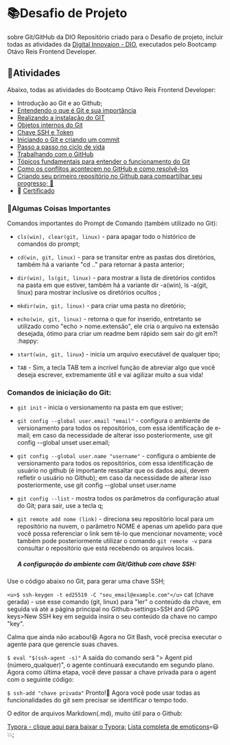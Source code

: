 # 📚Desafio de Projeto
sobre Git/GitHub da DIO
Repositório criado para o Desafio de projeto, incluir
todas as atividades da [Digital Innovaion - DIO](https://web.dio.me/home),
executados pelo Bootcamp
Otávo Reis Frontend Developer.

## 📑Atividades

Abaixo, todas as atividades do Bootcamp Otávo
Reis Frontend Developer: 

- Introdução ao Git e ao Github;
- [Entendendo o que é Git e sua importância](https://web.dio.me/course/introducao-ao-git-e-ao-github/learning/75b9fe49-6ed4-4480-83a7-7e37fc356aa9?back=/track/orange-tech&tab=undefined&moduleId=undefined)
- [Realizando a instalação do GIT](https://web.dio.me/course/introducao-ao-git-e-ao-github/learning/014fe14a-dc5a-41ec-9965-755a79694f27?back=/track/orange-tech&tab=undefined&moduleId=undefined)
- [Objetos internos do Git](https://web.dio.me/course/introducao-ao-git-e-ao-github/learning/02d99abe-e83c-4800-9100-a4258119a781?back=/track/orange-tech&tab=undefined&moduleId=undefined)
- [Chave SSH e Token](https://web.dio.me/course/introducao-ao-git-e-ao-github/learning/7410b862-1989-421a-a48d-500db5857f53?back=/track/orange-tech&tab=undefined&moduleId=undefined)
- [Iniciando o Git e criando um commit](https://web.dio.me/course/introducao-ao-git-e-ao-github/learning/12607816-1128-4906-9645-cbe0f7fcc72b?back=/track/orange-tech&tab=undefined&moduleId=undefined)
- [Passo a passo no ciclo de vida](https://web.dio.me/course/introducao-ao-git-e-ao-github/learning/54cd3040-b3d1-4e91-aea3-e3b031367774?back=/track/orange-tech&tab=undefined&moduleId=undefined)
- [Trabalhando com o GitHub](https://web.dio.me/course/introducao-ao-git-e-ao-github/learning/00c82124-1594-49e8-9f82-4d8c85aa5a48?back=/track/orange-tech&tab=undefined&moduleId=undefined)
- [Tópicos fundamentais para entender o funcionamento do Git](https://web.dio.me/course/introducao-ao-git-e-ao-github/learning/0f9c0907-c8dd-4cf4-b9f5-05f5dd486875?back=/track/orange-tech&tab=undefined&moduleId=undefined)
- [Como os conflitos acontecem no GitHub e como resolvê-los](https://web.dio.me/course/introducao-ao-git-e-ao-github/learning/4895182a-ae5a-44e3-8f12-daa9861ab035?back=/track/orange-tech&tab=undefined&moduleId=undefined)
- [Criando seu primeiro repositório no Github para compartilhar seu progresso; 📎](https://web.dio.me/course/como-entregar-seu-desafio-de-projeto/learning/488fc49a-0738-4e9d-bf87-ea22d2591fde?back=/track/orange-tech&tab=undefined&moduleId=undefined) 
-  📎 [Certificado](https://www.dio.me/certificate/8B22BA3A/share)

### 🔑Algumas Coisas Importantes

Comandos importantes do Prompt de Comando (também utilizado no Git):

- `cls(win), clear(git, linux)` - para apagar todo o histórico de comandos do prompt;

- `cd(win, git, linux)` - para se transitar entre as pastas dos diretórios, também há a variante "cd .." para retornar à pasta anterior;

- `dir(win), ls(git, linux)` - para mostrar a lista de diretórios contidos na pasta em que estiver, também há a variante dir -a(win), ls -a(git, linux) para mostrar inclusive os diretórios ocultos ;

- `mkdir(win, git, linux)` - para criar uma pasta no diretório;

- `echo(win, git, linux)` - retorna o que for inserido, entretanto se utilizado como "echo > nome.extensão", ele cria o arquivo na extensão desejada, ótimo para criar um readme bem rápido sem sair do git em?! :happy:

- `start(win, git, linux`) - inicia um arquivo executável de qualquer tipo;

- `TAB` - Sim, a tecla TAB tem a incrível função de abreviar algo que você deseja escrever, extremamente útil e vai agilizar muito a sua vida!

### Comandos de iniciação do Git:

- `git init` - inicia o versionamento na pasta em que estiver;
- `git config --global user.email "email"` - configura o ambiente de versionamento para todos os repositórios, com essa identificação de e-mail; em caso da necessidade de alterar isso posteriormente, use git config --global unset user.email;
- `git config --global user.name "username"` - configura o ambiente de versionamento para todos os repositórios, com essa identificação de usuário no github (é importante ressaltar que os dados aqui, devem refletir o usuário no Github); em caso da necessidade de alterar isso posteriormente, use git config --global unset user.name
- `git config --list` - mostra todos os parâmetros da configuração atual do Git; para sair, use a tecla q;
- `git remote add nome (link)` - direciona seu repositório local para um repositório na nuvem, o parâmetro NOME é apenas um apelido para que você possa referenciar o link sem tê-lo que mencionar novamente; você também pode posteriormente utilizar o comando `git remote -v` para consultar o repositório que está recebendo os arquivos locais.
  
  ##### A configuração do ambiente com Git/Github com chave SSH:

Use o código abaixo no Git, para gerar uma chave SSH;

`<u>$ ssh-keygen -t ed25519 -C "seu_email@example.com"</u>`
cat (chave gerada) - use esse comando (git, linux) para "ler" o conteúdo da chave, em seguida vá até a página principal no Github>settings>SSH and GPG keys>New SSH key em seguida insira o seu conteúdo da chave no campo "key".

Calma que ainda não acabou!😆 Agora no Git Bash, você precisa executar o agente para que gerencie suas chaves.

`$ eval "$(ssh-agent -s)"`
A saída do comando será "> Agent pid (número_qualquer)", o agente continuará executando em segundo plano. Agora como última etapa, você deve passar a chave privada para o agent com o seguinte código:

`$ ssh-add "chave privada"`
Pronto!🤝 Agora você pode usar todas as funcionalidades do git sem precisar se identificar o tempo todo.

O editor de arquivos Markdown(.md), muito útil para o Github:

[Typora - clique aqui para baixar o Typora;](https://typora.io/)
[Lista completa de emoticons]()💀😃💥;

